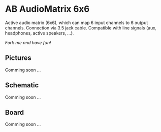 # AB AudioMatrix 6x6

Active audio matrix (6x6), which can map 6 input channels to 6 output channels. Connection via 3.5 jack cable. Compatible with line signals (aux, headphones, active speakers, ...).

*Fork me and have fun!*


## Pictures

Comming soon ...


## Schematic

Comming soon ...


## Board

Comming soon ...
